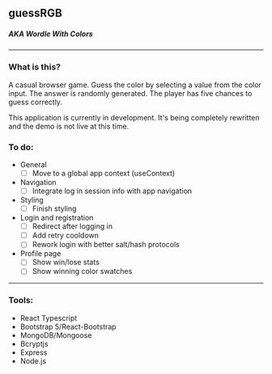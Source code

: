 ## guessRGB

##### *AKA Wordle With Colors*

---

### What is this?

A casual browser game. Guess the color by selecting a value from the color input. The answer is randomly generated. The player has five chances to guess correctly.

This application is currently in development. It's being completely rewritten and the demo is not live at this time.

### To do:
- General
    - [ ] Move to a global app context (useContext)
- Navigation
    - [ ] Integrate log in session info with app navigation
- Styling
    - [ ] Finish styling
- Login and registration
    - [ ] Redirect after logging in
    - [ ] Add retry cooldown
    - [ ] Rework login with better salt/hash protocols
- Profile page
    - [ ] Show win/lose stats
    - [ ] Show winning color swatches

---

### Tools:

- React Typescript
- Bootstrap 5/React-Bootstrap
- MongoDB/Mongoose
- Bcryptjs
- Express
- Node.js
